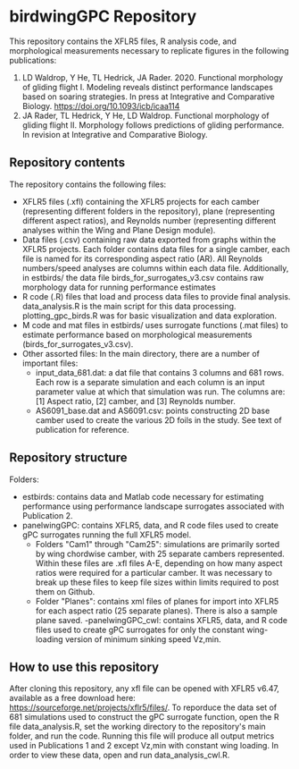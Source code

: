 # birdwingGPC Repository

This repository contains the XFLR5 files, R analysis code, and morphological measurements necessary to replicate figures in the following publications: 
1. LD Waldrop, Y He, TL Hedrick, JA Rader. 2020. Functional morphology of gliding flight I. Modeling reveals distinct performance landscapes based on soaring strategies. In press at Integrative and Comparative Biology. https://doi.org/10.1093/icb/icaa114  
2. JA Rader, TL Hedrick, Y He, LD Waldrop. Functional morphology of gliding flight II. Morphology follows predictions of gliding performance. In revision at Integrative and Comparative Biology.

## Repository contents

The repository contains the following files: 
- XFLR5 files (.xfl) containing the XFLR5 projects for each camber (representing different folders in the repository), plane (representing different aspect ratios), and Reynolds number (representing different analyses within the Wing and Plane Design module). 
- Data files (.csv) containing raw data exported from graphs within the XFLR5 projects. Each folder contains data files for a single camber, each file is named for its corresponding aspect ratio (AR). All Reynolds numbers/speed analyses are columns within each data file. Additionally, in estbirds/ the data file birds_for_surrogates_v3.csv contains raw morphology data for running performance estimates
- R code (.R) files that load and process data files to provide final analysis. data_analysis.R is the main script for this data processing. plotting_gpc_birds.R was for basic visualization and data exploration. 
- M code and mat files in estbirds/ uses surrogate functions (.mat files) to estimate performance based on morphological measurements (birds_for_surrogates_v3.csv). 
- Other assorted files: In the main directory, there are a number of important files: 
  - input_data_681.dat: a dat file that contains 3 columns and 681 rows. Each row is a separate simulation and each column is an input parameter value at which that simulation was run. The columns are: [1] Aspect ratio, [2] camber, and [3] Reynolds number.
  - AS6091_base.dat and AS6091.csv: points constructing 2D base camber used to create the various 2D foils in the study. See text of publication for reference.

## Repository structure

Folders: 
- estbirds: contains data and Matlab code necessary for estimating performance using performance landscape surrogates associated with Publication 2. 
- panelwingGPC: contains XFLR5, data, and R code files used to create gPC surrogates running the full XFLR5 model.
  - Folders "Cam1" through "Cam25": simulations are primarily sorted by wing chordwise camber, with 25 separate cambers represented. Within these files are .xfl files A-E, depending on how many aspect ratios were required for a particular camber. It was necessary to break up these files to keep file sizes within limits required to post them on Github. 
  - Folder "Planes": contains xml files of planes for import into XFLR5 for each aspect ratio (25 separate planes). There is also a sample plane saved. 
 -panelwingGPC_cwl: contains XFLR5, data, and R code files used to create gPC surrogates for only the constant wing-loading version of minimum sinking speed Vz,min.
 
 ## How to use this repository
 
After cloning this repository, any xfl file can be opened with XFLR5 v6.47, available as a free download here: https://sourceforge.net/projects/xflr5/files/. To reporduce the data set of 681 simulations used to construct the gPC surrogate function, open the R file data_analysis.R, set the working directory to the repository's main folder, and run the code. Running this file will produce all output metrics used in Publications 1 and 2 except Vz,min with constant wing loading. In order to view these data, open and run data_analysis_cwl.R. 
